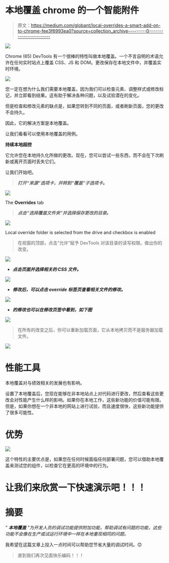 # 本地覆盖 chrome 的一个智能附件

> 原文：<https://medium.com/globant/local-overrides-a-smart-add-on-to-chrome-fee3f6993ea0?source=collection_archive---------0----------------------->

![](img/c4e981a276ebab2bea95af893377c554.png)

Chrome (65) DevTools 有一个很棒的特性叫做本地覆盖。一个不言自明的术语允许在任何实时站点上覆盖 CSS、JS 和 DOM。更改保存在本地文件中，并覆盖实时环境。

![](img/4777f4b0f411b1c16321e398ee23327d.png)

您一定在想为什么我们需要本地覆盖，因为我们可以检查元素、调整样式或修改标记，并立即看到结果。这有助于解决各种问题，以及试验潜在的变化。

但是检查和修改元素的缺点是，如果您转到不同的页面，或者刷新页面，您的更改不会持久。

因此，它的解决方案是本地覆盖。

让我们看看可以使用本地覆盖的用例。

**持续本地超控**

它允许您在本地持久化所做的更改。现在，您可以尝试一些东西，而不会在下次刷新或离开页面时丢失它们。

让我们开始吧。

> ***打开“来源”选项卡，并转到“覆盖”子选项卡。***

![](img/5ccbc4269e1d311f0015d51f6777103d.png)

The **Overrides** tab

> ***点击“选择覆盖文件夹”并选择保存更改的目录。***

![](img/07e12b517d6730c9fcedcee251adef4a.png)

Local override folder is selected from the drive and checkbox is enabled

> 在视窗的顶部，点击“允许”赋予 DevTools 对该目录的读写权限。做出你的改变。

![](img/384da85c124bfc59e8df62feeea23424.png)

*   ***点击页面并选择相关的 CSS 文件。***

![](img/2fac9e3d107666c6cff463cee41afb9e.png)

*   ***修改后，可以点击 override 标签页查看相关文件的修改。***

![](img/855528536ffa6612f91bd26629c7611d.png)

*   ***的修改也可以在修改页签中看到，如下图***

![](img/9c8cf3bf6d14f056a06c75d473e303ec.png)

> 在所有的改变之后，你可以重新加载页面，它从本地拷贝而不是服务器加载文件。

![](img/0bf86a0dd78ed0910ea93466c0ef109b.png)

# 性能工具

本地覆盖对与绩效相关的发展也有影响。

设置了本地覆盖后，您现在能够在非本地站点上对代码进行更改，然后查看这些更改会对性能产生什么样的影响。如果你在本地工作，这些新功能的价值可能有限。但是，如果你想在一个非本地的网站上进行试验，而且速度很快，这些新功能提供了很多可能性。

# 优势

![](img/eabfa65fc23a9f2488a50ff21bfecfa4.png)

这个特性的主要优点是，如果您在任何时候面临任何部署问题，您可以借助本地覆盖来测试您的组件，以检查它在更高的环境中的行为。

# 让我们来欣赏一下快速演示吧！！！

# 摘要

*"* ***本地覆盖*** *"为开发人员的调试功能提供附加功能，帮助调试有问题的功能，这些功能不会像在生产或试运行环境中一样在本地重现相同的问题。*

我希望在这篇文章上投入一点时间可以帮助您节省大量的调试时间。😊

> 直到我们再次见面快乐编码！！！